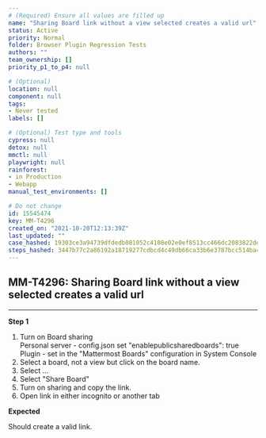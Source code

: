 ```yaml
---
# (Required) Ensure all values are filled up
name: "Sharing Board link without a view selected creates a valid url"
status: Active
priority: Normal
folder: Browser Plugin Regression Tests
authors: ""
team_ownership: []
priority_p1_to_p4: null

# (Optional)
location: null
component: null
tags: 
- Never tested
labels: []

# (Optional) Test type and tools
cypress: null
detox: null
mmctl: null
playwright: null
rainforest: 
- in Production
- Webapp
manual_test_environments: []

# Do not change
id: 15545474
key: MM-T4296
created_on: "2021-10-20T12:13:39Z"
last_updated: ""
case_hashed: 19303ce3a94739dfdedb081052c4108e02e0ef8513cc466dc2083822de0b0bc706f2932a62133ae149df54095c8f2d8a
steps_hashed: 3447b77c2a86192a18719277cdbcd4c49db66ca33b6e3787bcc514bac6803ef0955e46a9953c53cc280ef56c9cd1cda3
---
```


<!-- (Auto-generated) Based on frontmatter's "key" and "name" -->

## MM-T4296: Sharing Board link without a view selected creates a valid url

---

**Step 1**

1. Turn on Board sharing
   \
   Personal server - config.json set "enablepublicsharedboards": true\
   Plugin - set in the "Mattermost Boards" configuration in System Console
2. Select a board, not a view but click on the board name.
3. Select ...
4. Select "Share Board"
5. Turn on sharing and copy the link.
6. Open link in either incognito or another tab

**Expected**

Should create a valid link.
